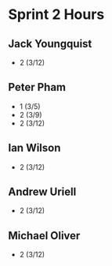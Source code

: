# Sprint 2 Hours

## Jack Youngquist
  
- 2 (3/12)

## Peter Pham

- 1 (3/5)
- 2 (3/9)
- 2 (3/12)

## Ian Wilson

- 2 (3/12)

## Andrew Uriell

- 2 (3/12)

## Michael Oliver

- 2 (3/12)
